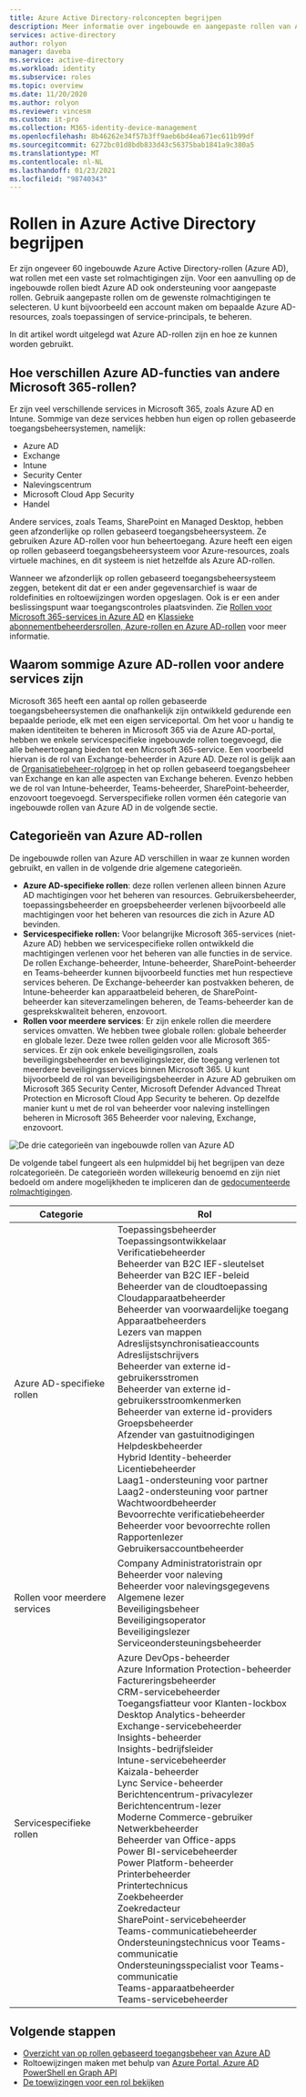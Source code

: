 ```yaml
---
title: Azure Active Directory-rolconcepten begrijpen
description: Meer informatie over ingebouwde en aangepaste rollen van Azure Active Directory met resourcebereik in Azure Active Directory.
services: active-directory
author: rolyon
manager: daveba
ms.service: active-directory
ms.workload: identity
ms.subservice: roles
ms.topic: overview
ms.date: 11/20/2020
ms.author: rolyon
ms.reviewer: vincesm
ms.custom: it-pro
ms.collection: M365-identity-device-management
ms.openlocfilehash: 8b46262e34f57b3ff9aeb6bd4ea671ec611b99df
ms.sourcegitcommit: 6272bc01d8bdb833d43c56375bab1841a9c380a5
ms.translationtype: MT
ms.contentlocale: nl-NL
ms.lasthandoff: 01/23/2021
ms.locfileid: "98740343"
---
```

# <a name="understand-roles-in-azure-active-directory"></a>Rollen in Azure Active Directory begrijpen

Er zijn ongeveer 60 ingebouwde Azure Active Directory-rollen (Azure AD), wat rollen met een vaste set rolmachtigingen zijn. Voor een aanvulling op de ingebouwde rollen biedt Azure AD ook ondersteuning voor aangepaste rollen. Gebruik aangepaste rollen om de gewenste rolmachtigingen te selecteren. U kunt bijvoorbeeld een account maken om bepaalde Azure AD-resources, zoals toepassingen of service-principals, te beheren.

In dit artikel wordt uitgelegd wat Azure AD-rollen zijn en hoe ze kunnen worden gebruikt.

## <a name="how-azure-ad-roles-are-different-from-other-microsoft-365-roles"></a>Hoe verschillen Azure AD-functies van andere Microsoft 365-rollen?

Er zijn veel verschillende services in Microsoft 365, zoals Azure AD en Intune. Sommige van deze services hebben hun eigen op rollen gebaseerde toegangsbeheersystemen, namelijk:

- Azure AD
- Exchange
- Intune
- Security Center
- Nalevingscentrum
- Microsoft Cloud App Security
- Handel

Andere services, zoals Teams, SharePoint en Managed Desktop, hebben geen afzonderlijke op rollen gebaseerd toegangsbeheersysteem. Ze gebruiken Azure AD-rollen voor hun beheertoegang. Azure heeft een eigen op rollen gebaseerd toegangsbeheersysteem voor Azure-resources, zoals virtuele machines, en dit systeem is niet hetzelfde als Azure AD-rollen.

Wanneer we afzonderlijk op rollen gebaseerd toegangsbeheersysteem zeggen, betekent dit dat er een ander gegevensarchief is waar de roldefinities en roltoewijzingen worden opgeslagen. Ook is er een ander beslissingspunt waar toegangscontroles plaatsvinden. Zie [Rollen voor Microsoft 365-services in Azure AD](m365-workload-docs.md) en [Klassieke abonnementbeheerdersrollen, Azure-rollen en Azure AD-rollen](../../role-based-access-control/rbac-and-directory-admin-roles.md) voor meer informatie.

## <a name="why-some-azure-ad-roles-are-for-other-services"></a>Waarom sommige Azure AD-rollen voor andere services zijn

Microsoft 365 heeft een aantal op rollen gebaseerde toegangsbeheersystemen die onafhankelijk zijn ontwikkeld gedurende een bepaalde periode, elk met een eigen serviceportal. Om het voor u handig te maken identiteiten te beheren in Microsoft 365 via de Azure AD-portal, hebben we enkele servicespecifieke ingebouwde rollen toegevoegd, die alle beheertoegang bieden tot een Microsoft 365-service. Een voorbeeld hiervan is de rol van Exchange-beheerder in Azure AD. Deze rol is gelijk aan de [Organisatiebeheer-rolgroep](/exchange/organization-management-exchange-2013-help) in het op rollen gebaseerd toegangsbeheer van Exchange en kan alle aspecten van Exchange beheren. Evenzo hebben we de rol van Intune-beheerder, Teams-beheerder, SharePoint-beheerder, enzovoort toegevoegd. Serverspecifieke rollen vormen één categorie van ingebouwde rollen van Azure AD in de volgende sectie.

## <a name="categories-of-azure-ad-roles"></a>Categorieën van Azure AD-rollen

De ingebouwde rollen van Azure AD verschillen in waar ze kunnen worden gebruikt, en vallen in de volgende drie algemene categorieën.

- **Azure AD-specifieke rollen**: deze rollen verlenen alleen binnen Azure AD machtigingen voor het beheren van resources. Gebruikersbeheerder, toepassingsbeheerder en groepsbeheerder verlenen bijvoorbeeld alle machtigingen voor het beheren van resources die zich in Azure AD bevinden.
- **Servicespecifieke rollen:** Voor belangrijke Microsoft 365-services (niet-Azure AD) hebben we servicespecifieke rollen ontwikkeld die machtigingen verlenen voor het beheren van alle functies in de service.  De rollen Exchange-beheerder, Intune-beheerder, SharePoint-beheerder en Teams-beheerder kunnen bijvoorbeeld functies met hun respectieve services beheren. De Exchange-beheerder kan postvakken beheren, de Intune-beheerder kan apparaatbeleid beheren, de SharePoint-beheerder kan siteverzamelingen beheren, de Teams-beheerder kan de gesprekskwaliteit beheren, enzovoort.
- **Rollen voor meerdere services**: Er zijn enkele rollen die meerdere services omvatten. We hebben twee globale rollen: globale beheerder en globale lezer. Deze twee rollen gelden voor alle Microsoft 365-services. Er zijn ook enkele beveiligingsrollen, zoals beveiligingsbeheerder en beveiligingslezer, die toegang verlenen tot meerdere beveiligingsservices binnen Microsoft 365. U kunt bijvoorbeeld de rol van beveiligingsbeheerder in Azure AD gebruiken om Microsoft 365 Security Center, Microsoft Defender Advanced Threat Protection en Microsoft Cloud App Security te beheren. Op dezelfde manier kunt u met de rol van beheerder voor naleving instellingen beheren in Microsoft 365 Beheerder voor naleving, Exchange, enzovoort.

![De drie categorieën van ingebouwde rollen van Azure AD](./media/concept-understand-roles/role-overlap-diagram.png)

De volgende tabel fungeert als een hulpmiddel bij het begrijpen van deze rolcategorieën. De categorieën worden willekeurig benoemd en zijn niet bedoeld om andere mogelijkheden te impliceren dan de [gedocumenteerde rolmachtigingen](permissions-reference.md).

Categorie | Rol
---- | ----
Azure AD-specifieke rollen | Toepassingsbeheerder<br>Toepassingsontwikkelaar<br>Verificatiebeheerder<br>Beheerder van B2C IEF-sleutelset<br>Beheerder van B2C IEF-beleid<br>Beheerder van de cloudtoepassing<br>Cloudapparaatbeheerder<br>Beheerder van voorwaardelijke toegang<br>Apparaatbeheerders<br>Lezers van mappen<br>Adreslijstsynchronisatieaccounts<br>Adreslijstschrijvers<br>Beheerder van externe id-gebruikersstromen<br>Beheerder van externe id-gebruikersstroomkenmerken<br>Beheerder van externe id-providers<br>Groepsbeheerder<br>Afzender van gastuitnodigingen<br>Helpdeskbeheerder<br>Hybrid Identity-beheerder<br>Licentiebeheerder<br>Laag1-ondersteuning voor partner<br>Laag2-ondersteuning voor partner<br>Wachtwoordbeheerder<br>Bevoorrechte verificatiebeheerder<br>Beheerder voor bevoorrechte rollen<br>Rapportenlezer<br>Gebruikersaccountbeheerder
Rollen voor meerdere services | Company Administratoristrain opr<br>Beheerder voor naleving<br>Beheerder voor nalevingsgegevens<br>Algemene lezer<br>Beveiligingsbeheer<br>Beveiligingsoperator<br>Beveiligingslezer<br>Serviceondersteuningsbeheerder
Servicespecifieke rollen | Azure DevOps-beheerder<br>Azure Information Protection-beheerder<br>Factureringsbeheerder<br>CRM-servicebeheerder<br>Toegangsfiatteur voor Klanten-lockbox<br>Desktop Analytics-beheerder<br>Exchange-servicebeheerder<br>Insights-beheerder<br>Insights-bedrijfsleider<br>Intune-servicebeheerder<br>Kaizala-beheerder<br>Lync Service-beheerder<br>Berichtencentrum-privacylezer<br>Berichtencentrum-lezer<br>Moderne Commerce-gebruiker<br>Netwerkbeheerder<br>Beheerder van Office-apps<br>Power BI-servicebeheerder<br>Power Platform-beheerder<br>Printerbeheerder<br>Printertechnicus<br>Zoekbeheerder<br>Zoekredacteur<br>SharePoint-servicebeheerder<br>Teams-communicatiebeheerder<br>Ondersteuningstechnicus voor Teams-communicatie<br>Ondersteuningsspecialist voor Teams-communicatie<br>Teams-apparaatbeheerder<br>Teams-servicebeheerder

## <a name="next-steps"></a>Volgende stappen

- [Overzicht van op rollen gebaseerd toegangsbeheer van Azure AD](custom-overview.md)
- Roltoewijzingen maken met behulp van [Azure Portal, Azure AD PowerShell en Graph API](custom-create.md)
- [De toewijzingen voor een rol bekijken](custom-view-assignments.md)
